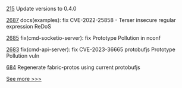 
[215](https://github.com/hyperledger/indy-vdr/pull/215) Update versions to 0.4.0

[2687](https://github.com/hyperledger/cacti/pull/2687) docs(examples): fix CVE-2022-25858 - Terser insecure regular expression ReDoS

[2685](https://github.com/hyperledger/cacti/pull/2685) fix(cmd-socketio-server): fix Prototype Pollution in nconf

[2683](https://github.com/hyperledger/cacti/pull/2683) fix(cmd-api-server): fix CVE-2023-36665 protobufjs Prototype Pollution vuln

[684](https://github.com/hyperledger/fabric-sdk-node/pull/684) Regenerate fabric-protos using current protobufjs


[See more >>>](https://start-here.hyperledger.org/pull-requests)

